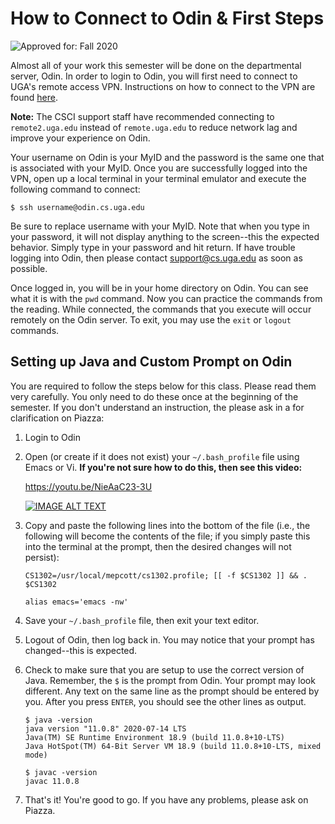 # How to Connect to Odin & First Steps

![Approved for: Fall 2020](https://img.shields.io/badge/Approved%20for-Fall%202020-blueviolet)

Almost all of your work this semester will be done on the departmental server, Odin.
In order to login to Odin, you will first need to connect to UGA's remote access
VPN. Instructions on how to connect to the VPN are found [here](https://eits.uga.edu/access_and_security/infosec/tools/vpn/).

**Note:** The CSCI support staff have recommended connecting to `remote2.uga.edu` instead of
`remote.uga.edu` to reduce network lag and improve your experience on Odin.

Your username on Odin is your MyID and the password is the same one that is associated
with your MyID. Once you are successfully logged into the VPN, open up a local terminal 
in your terminal emulator and execute the following command to connect:

```
$ ssh username@odin.cs.uga.edu
``` 
 
Be sure to replace username with your MyID.
Note that when you type in your password, it will not display anything to the 
screen--this the expected behavior. Simply type in your password and hit return. 
If have trouble logging into Odin, then please contact support@cs.uga.edu 
as soon as possible.
 
Once logged in, you will be in your home directory on Odin. 
You can see what it is with the `pwd` command. Now you can practice the commands 
from the reading. While connected, the commands that you execute will occur remotely 
on the Odin server. To exit, you may use the `exit` or `logout` commands. 
 
## Setting up Java and Custom Prompt on Odin
 
You are required to follow the steps below for this class. 
Please read them very carefully. You only need to do these once at the beginning of the semester. 
If you don't understand an instruction, the please ask in a for clarification on Piazza:
 
1. Login to Odin

1. Open (or create if it does not exist) your `~/.bash_profile` file using Emacs or Vi.
   **If you're not sure how to do this, then see this video:**
   
   https://youtu.be/NieAaC23-3U

   <a href="https://www.youtube.com/watch?v=NieAaC23-3U">
   <img src="http://i3.ytimg.com/vi/NieAaC23-3U/hqdefault.jpg" alt="IMAGE ALT TEXT">
   </a>

1. Copy and paste the following lines into the bottom of the file (i.e., the following will become
   the contents of the file; if you simply paste this into the terminal at the prompt,
   then the desired changes will not persist):

   ```
   CS1302=/usr/local/mepcott/cs1302.profile; [[ -f $CS1302 ]] && . $CS1302

   alias emacs='emacs -nw'
   ```

1. Save your `~/.bash_profile` file, then exit your text editor.

1. Logout of Odin, then log back in. You may notice that your prompt has changed--this is expected.

1. Check to make sure that you are setup to use the correct version of Java. Remember, the `$` is the prompt from
   Odin. Your prompt may look different. Any text on the same line as the prompt should be entered by you. After you
   press `ENTER`, you should see the other lines as output.

   ```
   $ java -version
   java version "11.0.8" 2020-07-14 LTS
   Java(TM) SE Runtime Environment 18.9 (build 11.0.8+10-LTS)
   Java HotSpot(TM) 64-Bit Server VM 18.9 (build 11.0.8+10-LTS, mixed mode)
   ```
   
   ```
   $ javac -version
   javac 11.0.8
   ```

1. That's it! You're good to go. If you have any problems, please ask on Piazza.
